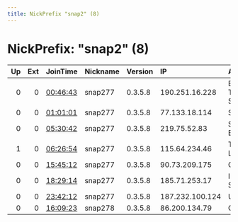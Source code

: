```yaml
---
title: NickPrefix "snap2" (8)
---
```


# NickPrefix: "snap2" (8)

|   Up |   Ext | JoinTime                                                                                            | Nickname   | Version   | IP              | AS                                 | CC   |   ORp |   Dirp | OS    | Contact   |   eFamMembers |
|-----:|------:|:----------------------------------------------------------------------------------------------------|:-----------|:----------|:----------------|:-----------------------------------|:-----|------:|-------:|:------|:----------|--------------:|
|    0 |     0 | [00:46:43](https://metrics.torproject.org/rs.html#details/59C0B12BD1DBE73157C79AF7A0BD17C5D5733ACD) | snap277    | 0.3.5.8   | 190.251.16.228  | EPM Telecomunicaciones S.A. E.S.P. | co   | 38493 |      0 | Linux | None      |             1 |
|    0 |     0 | [01:01:01](https://metrics.torproject.org/rs.html#details/E7AAEAC4ED7E221FAE79C8FF426A8F750D881ECC) | snap277    | 0.3.5.8   | 77.133.18.114   | SFR SA                             | fr   | 40621 |      0 | Linux | None      |             1 |
|    0 |     0 | [05:30:42](https://metrics.torproject.org/rs.html#details/2B9BF97F453A25B27363D19F79F5C3E1CE9C3154) | snap277    | 0.3.5.8   | 219.75.52.83    | Singtel Fibre Broadband            | sg   | 40635 |      0 | Linux | None      |             1 |
|    1 |     0 | [06:26:54](https://metrics.torproject.org/rs.html#details/2A38FBF783071EAB16C8BBAB852C4FD47A1EDE18) | snap277    | 0.3.5.8   | 115.64.234.46   | TPG Telecom Limited                | au   | 35207 |      0 | Linux | None      |             1 |
|    0 |     0 | [15:45:12](https://metrics.torproject.org/rs.html#details/316D6081144026EB56A653B89E651F465BB47C7A) | snap277    | 0.3.5.8   | 90.73.209.175   | Orange                             | fr   | 33041 |      0 | Linux | None      |             1 |
|    0 |     0 | [18:29:14](https://metrics.torproject.org/rs.html#details/F2084038F86508FA3ABBD476D35883233672DF08) | snap277    | 0.3.5.8   | 185.71.253.17   | Infotech EDV-Systeme GmbH          | at   | 44189 |      0 | Linux | None      |             1 |
|    0 |     0 | [23:42:12](https://metrics.torproject.org/rs.html#details/9D476C71333D946F889A14E776EDEB3131A36B18) | snap277    | 0.3.5.8   | 187.232.100.124 | Uninet S.A. de C.V.                | mx   | 38919 |      0 | Linux | None      |             1 |
|    0 |     0 | [16:09:23](https://metrics.torproject.org/rs.html#details/CFD2F9AB9A7D685B16DD5D9689F481AB07EFDD2E) | snap278    | 0.3.5.8   | 86.200.134.79   | Orange                             | fr   | 37151 |      0 | Linux | None      |             1 |
